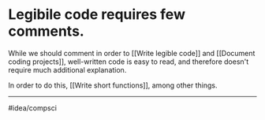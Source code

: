 # Legibile code requires few comments. 
While we should comment in order to [[Write legible code]] and [[Document coding projects]], well-written code is easy to read, and therefore doesn't require much additional explanation. 

In order to do this, [[Write short functions]], among other things.

---
#idea/compsci 